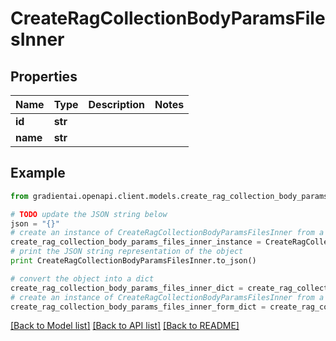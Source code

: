 # CreateRagCollectionBodyParamsFilesInner


## Properties
Name | Type | Description | Notes
------------ | ------------- | ------------- | -------------
**id** | **str** |  | 
**name** | **str** |  | 

## Example

```python
from gradientai.openapi.client.models.create_rag_collection_body_params_files_inner import CreateRagCollectionBodyParamsFilesInner

# TODO update the JSON string below
json = "{}"
# create an instance of CreateRagCollectionBodyParamsFilesInner from a JSON string
create_rag_collection_body_params_files_inner_instance = CreateRagCollectionBodyParamsFilesInner.from_json(json)
# print the JSON string representation of the object
print CreateRagCollectionBodyParamsFilesInner.to_json()

# convert the object into a dict
create_rag_collection_body_params_files_inner_dict = create_rag_collection_body_params_files_inner_instance.to_dict()
# create an instance of CreateRagCollectionBodyParamsFilesInner from a dict
create_rag_collection_body_params_files_inner_form_dict = create_rag_collection_body_params_files_inner.from_dict(create_rag_collection_body_params_files_inner_dict)
```
[[Back to Model list]](../README.md#documentation-for-models) [[Back to API list]](../README.md#documentation-for-api-endpoints) [[Back to README]](../README.md)


